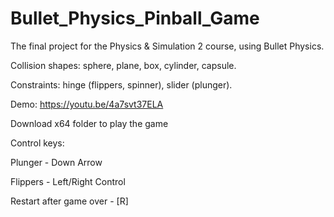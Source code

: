 # Bullet_Physics_Pinball_Game
The final project for the Physics &amp; Simulation 2 course, using Bullet Physics.

Collision shapes: sphere, plane, box, cylinder, capsule.

Constraints: hinge (flippers, spinner), slider (plunger).

Demo: https://youtu.be/4a7svt37ELA

Download x64 folder to play the game

Control keys:

Plunger - Down Arrow

Flippers - Left/Right Control

Restart after game over - [R]
